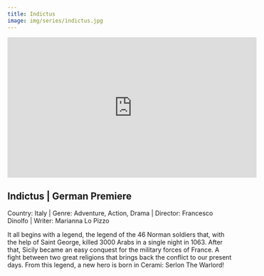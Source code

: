 ```yaml
---
title: Indictus
image: img/series/indictus.jpg
---
```

<iframe width="560" height="315" src="https://www.youtube.com/embed/yIzhrPVxpBc?controls=1" frameborder="0" allow="accelerometer; autoplay; encrypted-media; gyroscope; picture-in-picture" allowfullscreen></iframe>

## Indictus | German Premiere
Country: Italy | Genre: Adventure, Action, Drama | Director: Francesco Dinolfo | Writer: Marianna Lo Pizzo

It all begins with a legend, the legend of the 46 Norman soldiers that, with the help of Saint George, killed 3000 Arabs in a single night in 1063. After that, Sicily became 
an easy conquest for the military forces of France. A fight between two great religions that brings back the conflict to our present days. From this legend, a new hero is born in Cerami: Serlon The Warlord!